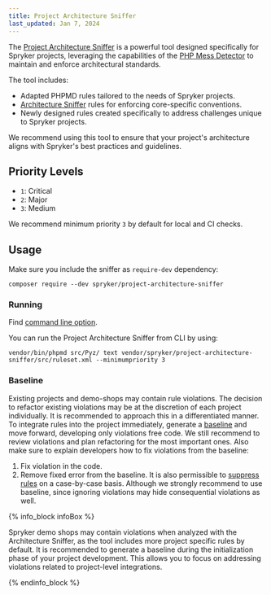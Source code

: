 ```yaml
---
title: Project Architecture Sniffer
last_updated: Jan 7, 2024
---
```


The [Project Architecture Sniffer](https://github.com/spryker/project-architecture-sniffer) is a powerful tool designed specifically for Spryker projects, leveraging the capabilities of the [PHP Mess Detector](https://phpmd.org) to maintain and enforce architectural standards.

The tool includes:

* Adapted PHPMD rules tailored to the needs of Spryker projects.
* [Architecture Sniffer](https://github.com/spryker/architecture-sniffer) rules for enforcing core-specific conventions.
* Newly designed rules created specifically to address challenges unique to Spryker projects.

We recommend using this tool to ensure that your project's architecture aligns with Spryker's best practices and guidelines.

## Priority Levels
- `1`: Сritical
- `2`: Major
- `3`: Medium

We recommend minimum priority `3` by default for local and CI checks.

## Usage

Make sure you include the sniffer as `require-dev` dependency:
```
composer require --dev spryker/project-architecture-sniffer
```

### Running

Find [command line option](https://phpmd.org/documentation/index.html).

You can run the Project Architecture Sniffer from CLI by using:
```
vendor/bin/phpmd src/Pyz/ text vendor/spryker/project-architecture-sniffer/src/ruleset.xml --minimumpriority 3
```

### Baseline

Existing projects and demo-shops may contain rule violations.
The decision to refactor existing violations may be at the discretion of each project individually.
It is recommended to approach this in a differentiated manner.
To integrate rules into the project immediately, generate a [baseline](https://phpmd.org/documentation/#baseline) and move forward, developing only violations free code.
We still recommend to review violations and plan refactoring for the most important ones.
Also make sure to explain developers how to fix violations from the baseline:
1. Fix violation in the code.
2. Remove fixed error from the baseline.
It is also permissible to [suppress rules](https://phpmd.org/documentation/suppress-warnings.html) on a case-by-case basis. Although we strongly recommend to use baseline, since ignoring violations may hide consequential violations as well.

{% info_block infoBox %}

Spryker demo shops may contain violations when analyzed with the Architecture Sniffer, as the tool includes more project specific rules by default. 
It is recommended to generate a baseline during the initialization phase of your project development. 
This allows you to focus on addressing violations related to project-level integrations.

{% endinfo_block %}